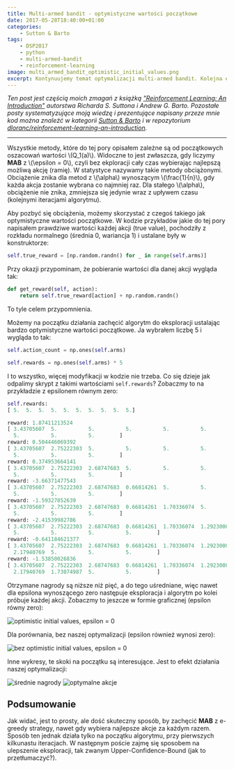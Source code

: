 ```yaml
---
title: Multi-armed bandit - optymistyczne wartości początkowe
date: 2017-05-28T18:40:00+01:00
categories:
    - Sutton & Barto
tags:
    - DSP2017
    - python
    - multi-armed-bandit
    - reinforcement-learning
image: multi_armed_bandit_optimistic_initial_values.png
excerpt: Kontynuujemy temat optymalizacji multi-armed bandit. Kolejna efektywna i do tego bardzo prosta optymalizacja.
---
```

*Ten post jest częścią moich zmagań z książką ["Reinforcement Learning: An Introduction"](http://incompleteideas.net/sutton/book/the-book-2nd.html) autorstwa Richarda S. Suttona i Andrew G. Barto. Pozostałe posty systematyzujące moją wiedzę i prezentujące napisany przeze mnie kod można znaleźć w kategorii [Sutton & Barto](/blog/kategorie/Sutton%20%26%20Barto) i w repozytorium [dloranc/reinforcement-learning-an-introduction](https://github.com/dloranc/reinforcement-learning-an-introduction).*

---

Wszystkie metody, które do tej pory opisałem zależne są od początkowych oszacowań wartości \\(Q_1(a)\\). Widoczne to jest zwłaszcza, gdy liczymy **MAB** z \\(\epsilon = 0\\), czyli bez ekploracji cały czas wybierając najlepszą możliwą akcję (ramię). W statystyce nazywamy takie metody obciążonymi. Obciążenie znika dla metod z \\(\alpha\\) wynoszącym \\(\frac{1}{n}\\), gdy każda akcja zostanie wybrana co najmniej raz. Dla stałego \\(\alpha\\), obciążenie nie znika, zmniejsza się jedynie wraz z upływem czasu (kolejnymi iteracjami algorytmu).

Aby pozbyć się obciążenia, możemy skorzystać z czegoś takiego jak optymistyczne wartości początkowe. W kodzie przykładów jakie do tej pory napisałem prawdziwe wartości każdej akcji (true value), pochodziły z rozkładu normalnego (średnia 0, wariancja 1) i ustalane były w konstruktorze:

```Python
self.true_reward = [np.random.randn() for _ in range(self.arms)]
```

Przy okazji przypominam, że pobieranie wartości dla danej akcji wygląda tak:

```Python
def get_reward(self, action):
    return self.true_reward[action] + np.random.randn()
```

To tyle celem przypomnienia.

Możemy na początku działania zachęcić algorytm do eksploracji ustalając bardzo optymistyczne wartości początkowe. Ja wybrałem liczbę 5 i wygląda to tak:

```Python
self.action_count = np.ones(self.arms)

self.rewards = np.ones(self.arms) * 5
```

I to wszystko, więcej modyfikacji w kodzie nie trzeba. Co się dzieje jak odpalimy skrypt z takimi wartościami `self.rewards`? Zobaczmy to na przykładzie z epsilonem równym zero:


```python
self.rewards:
[ 5.  5.  5.  5.  5.  5.  5.  5.  5.  5.]

reward: 1.87411213524
[ 3.43705607  5.          5.          5.          5.          5.          5.
  5.          5.          5.        ]
reward: 0.504446069392
[ 3.43705607  2.75222303  5.          5.          5.          5.          5.
  5.          5.          5.        ]
reward: 0.374953664141
[ 3.43705607  2.75222303  2.68747683  5.          5.          5.          5.
  5.          5.          5.        ]
reward: -3.66371477543
[ 3.43705607  2.75222303  2.68747683  0.66814261  5.          5.          5.
  5.          5.          5.        ]
reward: -1.59327852639
[ 3.43705607  2.75222303  2.68747683  0.66814261  1.70336074  5.          5.
  5.          5.          5.        ]
reward: -2.41539982786
[ 3.43705607  2.75222303  2.68747683  0.66814261  1.70336074  1.29230009
  5.          5.          5.          5.        ]
reward: -0.641184621377
[ 3.43705607  2.75222303  2.68747683  0.66814261  1.70336074  1.29230009
  2.17940769  5.          5.          5.        ]
reward: -1.53850026836
[ 3.43705607  2.75222303  2.68747683  0.66814261  1.70336074  1.29230009
  2.17940769  1.73074987  5.          5.        ]
```

Otrzymane nagrody są niższe niż pięć, a do tego uśredniane, więc nawet dla epsilona wynoszącego zero następuje eksploracja i algorytm po kolei próbuje każdej akcji. Zobaczmy to jeszcze w formie graficznej (epsilon równy zero):

![optimistic initial values, epsilon = 0](/images/posts/multi_armed_bandit_optimistic_initial_values/01_rewards.png)

Dla porównania, bez naszej optymalizacji (epsilon również wynosi zero):

![bez optimistic initial values, epsilon = 0](/images/posts/multi_armed_bandit_optimistic_initial_values/02_rewards.png)

Inne wykresy, te skoki na początku są interesujące. Jest to efekt działania naszej optymalizacji:

![średnie nagrody](/images/posts/multi_armed_bandit_optimistic_initial_values/04_average_reward.png)
![optymalne akcje](/images/posts/multi_armed_bandit_optimistic_initial_values/04_optimal_action.png)

## Podsumowanie

Jak widać, jest to prosty, ale dość skuteczny sposób, by zachęcić **MAB** z e-greedy strategy, nawet gdy wybiera najlepsze akcje za każdym razem. Sposób ten jednak działa tylko na początku algorytmu, przy pierwszych kilkunastu iteracjach. W następnym poście zajmę się sposobem na ulepszenie eksploracji, tak zwanym Upper-Confidence-Bound (jak to przetłumaczyć?).
